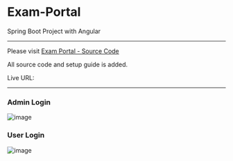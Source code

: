 # Exam-Portal
Spring Boot Project with Angular

---
Please visit [Exam Portal - Source Code](https://gitlab.com/dev-live-project/exam-portal)

All source code and setup guide is added.

Live URL: 


---
### Admin Login
![image](https://github.com/devBhaskar98/Exam-Portal/assets/20592339/64fd8306-929f-4a06-9b33-9ce6ccd5577b)

### User Login
![image](https://github.com/devBhaskar98/Exam-Portal/assets/20592339/0ce1c66f-9d41-40eb-80c0-0c225c9042c1)
